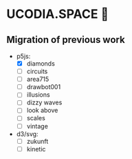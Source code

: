 # UCODIA.SPACE 🚀

## Migration of previous work

- p5js:
  - [x] diamonds
  - [ ] circuits
  - [ ] area715
  - [ ] drawbot001
  - [ ] illusions
  - [ ] dizzy waves
  - [ ] look above
  - [ ] scales
  - [ ] vintage
- d3/svg:
  - [ ] zukunft
  - [ ] kinetic